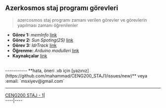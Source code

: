 ## Azerkosmos staj programı görevleri
> azercosmos staj programı zamanı verilen görevler ve görevlerin yapılması zamanı öğrenilenler

* **Görev 1:** *memInfo* [link](https://github.com/mahammad/CENG200_STAJ1/blob/master/memInfo/lang/tr.md#meminfo-to-excel)
* **Görev 2:** *Sun Spoting(2S)* [link](https://github.com/mahammad/CENG200_STAJ1/blob/master/2S/lang/tr.md#sun-spoting)
* **Görev 3:** *ldrTrack* [link](https://github.com/mahammad/CENG200_STAJ1/blob/master/ldrTrack/lang/tr.md#ldrtrack)
* **Öğrenme:** *Arduino modulleri* [link](https://github.com/mahammad/CENG200_STAJ1/blob/master/arduino-exp/t_models.md#arduino-moduls)
* **Kaynakçalar** [link](/resource.md)

<br>
-----------
**hata, öneri .vb için [yazınız](https://github.com/mahammad/CENG200_STAJ1/issues/new)** veya :email: `msxiyev@gmail.com`

---------------------------
   [CENG200 STAJ - 1](https://github.com/mahammad/CENG200_STAJ1#ceng200-staj---1)| 	     
 ----|----